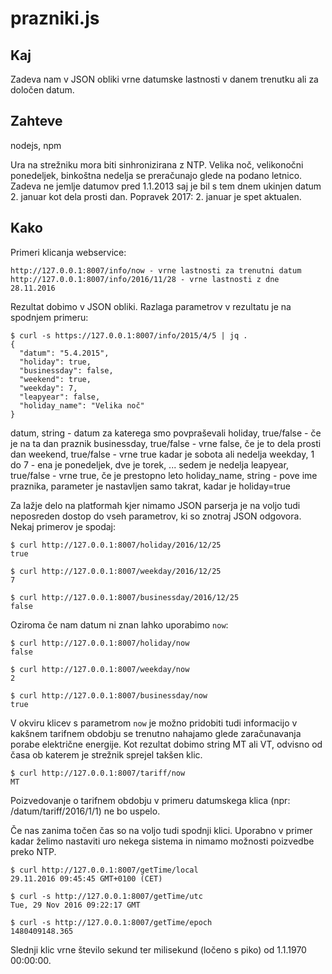 # prazniki.js

## Kaj

Zadeva nam v JSON obliki vrne datumske lastnosti v danem trenutku ali za določen datum.

## Zahteve
nodejs, npm

Ura na strežniku mora biti sinhronizirana z NTP.
Velika noč, velikonočni ponedeljek, binkoštna nedelja se preračunajo glede na podano letnico. Zadeva ne jemlje datumov pred 1.1.2013 saj je bil s tem dnem ukinjen datum 2. januar kot dela prosti dan.
Popravek 2017: 2. januar je spet aktualen.

## Kako

Primeri klicanja webservice:
```
http://127.0.0.1:8007/info/now - vrne lastnosti za trenutni datum
http://127.0.0.1:8007/info/2016/11/28 - vrne lastnosti z dne 28.11.2016
```

Rezultat dobimo v JSON obliki. Razlaga parametrov v rezultatu je na spodnjem primeru:
```
$ curl -s https://127.0.0.1:8007/info/2015/4/5 | jq .
{
  "datum": "5.4.2015",
  "holiday": true,
  "businessday": false,
  "weekend": true,
  "weekday": 7,
  "leapyear": false,
  "holiday_name": "Velika noč"
}
```

datum, string - datum za katerega smo povpraševali
holiday, true/false - če je na ta dan praznik
businessday, true/false - vrne false, če je to dela prosti dan
weekend, true/false - vrne true kadar je sobota ali nedelja
weekday, 1 do 7 - ena je ponedeljek, dve je torek, ... sedem je nedelja
leapyear, true/false - vrne true, če je prestopno leto
holiday_name, string - pove ime praznika, parameter je nastavljen samo takrat, kadar je holiday=true

Za lažje delo na platformah kjer nimamo JSON parserja je na voljo tudi neposreden dostop do vseh parametrov, ki so znotraj JSON odgovora. Nekaj primerov je spodaj:
```
$ curl http://127.0.0.1:8007/holiday/2016/12/25
true

$ curl http://127.0.0.1:8007/weekday/2016/12/25
7

$ curl http://127.0.0.1:8007/businessday/2016/12/25
false
```
Oziroma če nam datum ni znan lahko uporabimo `now`:
```
$ curl http://127.0.0.1:8007/holiday/now
false

$ curl http://127.0.0.1:8007/weekday/now
2

$ curl http://127.0.0.1:8007/businessday/now
true
```
V okviru klicev s parametrom  `now` je možno pridobiti tudi informacijo v kakšnem tarifnem obdobju se trenutno nahajamo glede zaračunavanja porabe električne energije. Kot rezultat dobimo string MT ali VT, odvisno od časa ob katerem je strežnik sprejel takšen klic.
```
$ curl http://127.0.0.1:8007/tariff/now
MT
```
Poizvedovanje o tarifnem obdobju v primeru datumskega klica (npr: /datum/tariff/2016/1/1) ne bo uspelo.

Če nas zanima točen čas so na voljo tudi spodnji klici. Uporabno v primer kadar želimo nastaviti uro nekega sistema in nimamo možnosti poizvedbe preko NTP.
```
$ curl http://127.0.0.1:8007/getTime/local
29.11.2016 09:45:45 GMT+0100 (CET)

$ curl -s http://127.0.0.1:8007/getTime/utc
Tue, 29 Nov 2016 09:22:17 GMT

$ curl -s http://127.0.0.1:8007/getTime/epoch
1480409148.365
```

Slednji klic vrne število sekund ter milisekund (ločeno s piko) od 1.1.1970 00:00:00.


